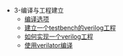 * 3-编译与工程建立
   * [编译选项](编译选项.md)
   * [建立一个testbench的verilog工程](建立一个testbench的verilog工程.md)
   * [如何实现一个verilog工程](如何实现一个verilog工程.md)
   * [使用verilator编译](使用verilator编译.md)
